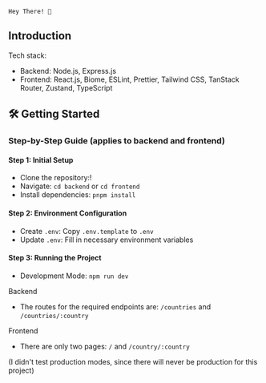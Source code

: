 ``` code
Hey There! 🙌 
```

## Introduction

Tech stack:

- Backend: Node.js, Express.js
- Frontend: React.js, Biome, ESLint, Prettier, Tailwind CSS, TanStack Router, Zustand, TypeScript

## 🛠️ Getting Started

### Step-by-Step Guide (applies to backend and frontend)

#### Step 1: Initial Setup

- Clone the repository:!
- Navigate: `cd backend` or `cd frontend`
- Install dependencies: `pnpm install`

#### Step 2: Environment Configuration

- Create `.env`: Copy `.env.template` to `.env`
- Update `.env`: Fill in necessary environment variables

#### Step 3: Running the Project

- Development Mode: `npm run dev`

Backend
- The routes for the required endpoints are: `/countries` and `/countries/:country`

Frontend
- There are only two pages: `/` and `/country/:country`

(I didn't test production modes, since there will never be production for this project)




